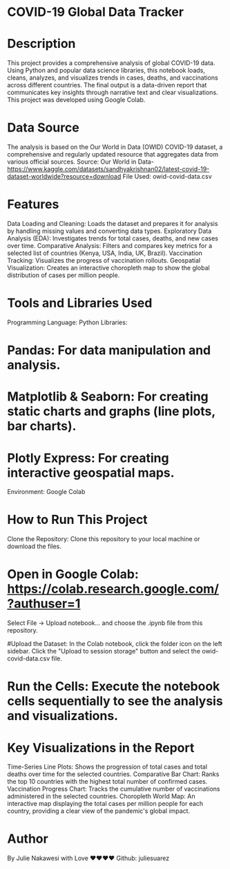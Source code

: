 # COVID-19 Global Data Tracker 
# Description

This project provides a comprehensive analysis of global COVID-19 data. Using Python and popular data science libraries, this notebook loads, cleans, analyzes, and visualizes trends in cases, deaths, and vaccinations across different countries. The final output is a data-driven report that communicates key insights through narrative text and clear visualizations.
This project was developed using Google Colab.

# Data Source
The analysis is based on the Our World in Data (OWID) COVID-19 dataset, a comprehensive and regularly updated resource that aggregates data from various official sources.
Source: Our World in Data-https://www.kaggle.com/datasets/sandhyakrishnan02/latest-covid-19-dataset-worldwide?resource=download
File Used: owid-covid-data.csv

# Features
Data Loading and Cleaning: Loads the dataset and prepares it for analysis by handling missing values and converting data types.
Exploratory Data Analysis (EDA): Investigates trends for total cases, deaths, and new cases over time.
Comparative Analysis: Filters and compares key metrics for a selected list of countries (Kenya, USA, India, UK, Brazil).
Vaccination Tracking: Visualizes the progress of vaccination rollouts.
Geospatial Visualization: Creates an interactive choropleth map to show the global distribution of cases per million people.

# Tools and Libraries Used
Programming Language: Python
Libraries:
# Pandas: For data manipulation and analysis.
# Matplotlib & Seaborn: For creating static charts and graphs (line plots, bar charts).
# Plotly Express: For creating interactive geospatial maps.
Environment: Google Colab

# How to Run This Project
Clone the Repository: Clone this repository to your local machine or download the files.
# Open in Google Colab: https://colab.research.google.com/?authuser=1
Select File -> Upload notebook... and choose the .ipynb file from this repository.

#Upload the Dataset:
In the Colab notebook, click the folder icon on the left sidebar.
Click the "Upload to session storage" button and select the owid-covid-data.csv file.
# Run the Cells: Execute the notebook cells sequentially to see the analysis and visualizations.

# Key Visualizations in the Report
Time-Series Line Plots: Shows the progression of total cases and total deaths over time for the selected countries.
Comparative Bar Chart: Ranks the top 10 countries with the highest total number of confirmed cases.
Vaccination Progress Chart: Tracks the cumulative number of vaccinations administered in the selected countries.
Choropleth World Map: An interactive map displaying the total cases per million people for each country, providing a clear view of the pandemic's global impact.

# Author 
By Julie Nakawesi with Love ❤️❤️❤️❤️
Github: juliesuarez
